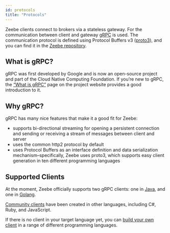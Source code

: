 ```yaml
---
id: protocols
title: "Protocols"
---
```


Zeebe clients connect to brokers via a stateless gateway. For the communication
between client and gateway [gRPC](https://grpc.io/) is used. The communication protocol is defined using
Protocol Buffers v3 ([proto3](https://developers.google.com/protocol-buffers/docs/proto3)), and you can find it in the
[Zeebe repository](https://github.com/zeebe-io/zeebe/tree/develop/gateway-protocol).

## What is gRPC?

gRPC was first developed by Google and is now an open-source project and part of the Cloud Native Computing Foundation.
If you’re new to gRPC, the [“What is gRPC”](https://grpc.io/docs/guides/index.html) page on the project website provides a good introduction to it.

## Why gRPC?

gRPC has many nice features that make it a good fit for Zeebe:

- supports bi-directional streaming for opening a persistent connection and sending or receiving a stream of messages between client and server
- uses the common http2 protocol by default
- uses Protocol Buffers as an interface definition and data serialization mechanism–specifically, Zeebe uses proto3, which supports easy client generation in ten different programming languages

## Supported Clients

At the moment, Zeebe officially supports two gRPC clients: one in [Java](/product-manuals/clients/java-client/index.md), and one in [Golang](/product-manuals/clients/go-client/get-started.md).

[Community clients](/product-manuals/clients/other-clients/index.md) have been created in other languages, including C#, Ruby, and JavaScript.

If there is no client in your target language yet, you can [build your own client](/product-manuals/clients/build-your-own-client.md) in a range of different programming languages.
